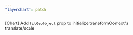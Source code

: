 ```yaml
---
"layerchart": patch
---
```


[Chart] Add `fitGeoObject` prop to initialize transformContext's translate/scale
